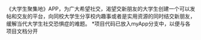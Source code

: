 《大学生聚集地》APP，为广大希望社交，渴望交新朋友的大学生创建一个可以发帖和交友的平台，向同校大学生分享校内趣事或者是实用资源的同时结交新朋友，缓解当代大学生社交恐惧症的难题。
*项目代码已放入myApp分支中，以便与各项目文档分开
